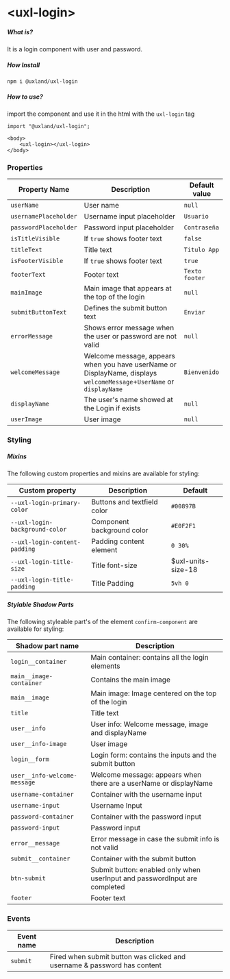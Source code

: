 # \<uxl-login\>

##### What is?

It is a login component with user and password.

##### How Install

```
npm i @uxland/uxl-login
```

##### How to use?

import the component and use it in the html with the `uxl-login` tag

```
import "@uxland/uxl-login";

<body>
    <uxl-login></uxl-login>
</body>
```


### Properties
  
  | Property Name | Description | Default value |
  | --------------| ------------|---------------|
  | `userName` | User name | `null` |
  | `usernamePlaceholder`| Username input placeholder | `Usuario` |
  | `passwordPlaceholder` | Password input placeholder | `Contraseña`|
  | `isTitleVisible` | If `true` shows footer text | `false` |
  | `titleText` | Title text | `Titulo App` |
  | `isFooterVisible` | If `true` shows footer text | `true` |
  | `footerText` | Footer text | `Texto footer` |
  | `mainImage` | Main image that appears at the top of the login | `null` |
  | `submitButtonText` | Defines the submit button text | `Enviar` |
  | `errorMessage` | Shows error message when the user or password are not valid | `null` |
  | `welcomeMessage` | Welcome message, appears when you have userName or DisplayName, displays `welcomeMessage`+`UserName`  or  `displayName` | `Bienvenido` |
  | `displayName` | The user's name showed at the Login if exists | `null` |
  | `userImage` |  User image |`null` |
  
### Styling

##### Mixins

The following custom properties and mixins are available for styling:

| Custom property | Description | Default |
| --- | --- | --- |
| `--uxl-login-primary-color` | Buttons and textfield color | `#00897B` |
| `--uxl-login-background-color` | Component background color | `#E0F2F1` |
| `--uxl-login-content-padding` | Padding content element | `0 30%` |
| `--uxl-login-title-size` | Title font-size | $uxl-units-size-18 |
| `--uxl-login-title-padding` | Title Padding | `5vh 0` |


##### Stylable Shadow Parts

The following styleable part's of the element `confirm-component` are available for styling:

| Shadow part name                       | Description                             |
|------------------|------------------|
| `login__container` | Main container: contains all the login elements| 
| `main__image-container` | Contains the main image |
| `main__image` | Main image: Image centered on the top of the login |
| `title`| Title text | 
| `user__info ` | User info: Welcome message, image and displayName | 
| `user__info-image `| User image | 
| `login__form `| Login form: contains the inputs and the submit button | 
| `user__info-welcome-message `| Welcome message: appears when there are a userName or displayName |
| `username-container `| Container with the username input|
| `username-input `| Username Input |
| `password-container `| Container with the password input|
| `password-input`| Password input |
| `error__message `| Error message in case the submit info is not valid |
| `submit__container `| Container with the submit button |
| `btn-submit`| Submit button: enabled only when userInput and passwordInput are completed |
| `footer`| Footer text | 



### Events

| Event name | Description |
|------------|-------------|
| `submit` | Fired when submit button was clicked and username & password has content |
